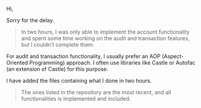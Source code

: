 
Hi,

Sorry for the delay.

>  
>  In two hours, I was only able to implement the account functionality and spent some time working on the audit and transaction features, but I couldn't complete them.
>  
For audit and transaction functionality, I usually prefer an AOP (Aspect-Oriented Programming) approach. I often use libraries like Castle or Autofac (an extension of Castle) for this purpose.


I have added the files containing what I done in two hours.

>  
> The ones listed in the repository are the most recent, and all functionalities is implemented and included.
>  
